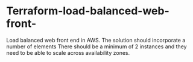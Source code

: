# Terraform-load-balanced-web-front-
Load balanced web front end in AWS. The solution should incorporate a number of elements There should be a minimum of 2 instances and they need to be able to scale across availability zones.
